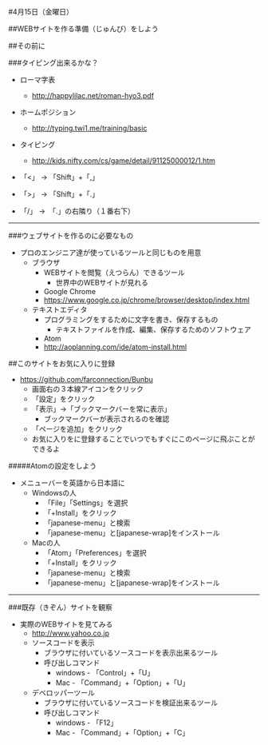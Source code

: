 #4月15日（金曜日）

##WEBサイトを作る準備（じゅんび）をしよう

##その前に

###タイピング出来るかな？
* ローマ字表
	* http://happylilac.net/roman-hyo3.pdf
* ホームポジション
	* http://typing.twi1.me/training/basic
* タイピング
	* http://kids.nifty.com/cs/game/detail/91125000012/1.htm

* 「<」 → 「Shift」+「,」
* 「>」 → 「Shift」+「.」
* 「/」 →　「.」の右隣り（１番右下）


---

###ウェブサイトを作るのに必要なもの
* プロのエンジニア達が使っているツールと同じものを用意
	* ブラウザ
		* WEBサイトを閲覧（えつらん）できるツール
			* 世界中のWEBサイトが見れる
		* Google Chrome
		* <a href="https://www.google.co.jp/chrome/browser/desktop/index.html" target="_blank">https://www.google.co.jp/chrome/browser/desktop/index.html<a>
	* テキストエディタ
		* プログラミングをするために文字を書き、保存するもの
			* テキストファイルを作成、編集、保存するためのソフトウェア
		* Atom
		* <a href="http://aoplanning.com/ide/atom-install.html" target="_blank">http://aoplanning.com/ide/atom-install.html<a>

##このサイトをお気に入りに登録
* https://github.com/farconnection/Bunbu
	* 画面右の３本線アイコンをクリック
	* 「設定」をクリック
	* 「表示」→「ブックマークバーを常に表示」
		* ブックマークバーが表示されるのを確認
	* 「ページを追加」をクリック
	* お気に入りをに登録することでいつでもすぐにこのページに飛ぶことができるよ

#####Atomの設定をしよう
* メニューバーを英語から日本語に
	* Windowsの人
		* 「File」「Settings」を選択
		* 「+Install」をクリック
		* 「japanese-menu」と検索
		* 「japanese-menu」と[japanese-wrap]をインストール
	* Macの人
		* 「Atom」「Preferences」を選択
		* 「+Install」をクリック
		* 「japanese-menu」と検索
		* 「japanese-menu」と[japanese-wrap]をインストール

---

###既存（きぞん）サイトを観察
* 実際のWEBサイトを見てみる
	* <a href="http://www.yahoo.co.jp" target="_blank">http://www.yahoo.co.jp</a>
	* ソースコードを表示
		* ブラウザに付いているソースコードを表示出来るツール
		* 呼び出しコマンド
			* windows - 「Control」+「U」
			* Mac - 「Command」+「Option」+「U」
	* デベロッパーツール
		* ブラウザに付いているソースコードを検証出来るツール
		* 呼び出しコマンド
			* windows - 「F12」
			* Mac - 「Command」+「Option」+「C」